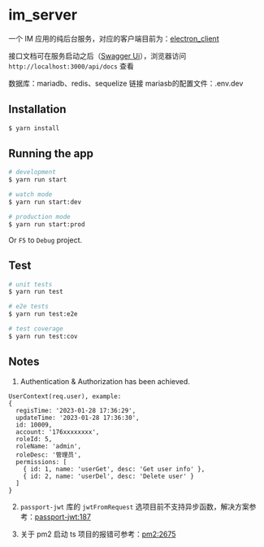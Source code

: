# im_server

一个 IM 应用的纯后台服务，对应的客户端目前为：[electron_client](https://github.com/1111mp/electron_client)

接口文档可在服务启动之后（[Swagger Ui](https://swagger.io/tools/swagger-ui/)），浏览器访问 `http://localhost:3000/api/docs` 查看

数据库：mariadb、redis、sequelize 链接 mariasb的配置文件：.env.dev

## Installation

```bash
$ yarn install
```

## Running the app

```bash
# development
$ yarn run start

# watch mode
$ yarn run start:dev

# production mode
$ yarn run start:prod
```

Or `F5` to `Debug` project.

## Test

```bash
# unit tests
$ yarn run test

# e2e tests
$ yarn run test:e2e

# test coverage
$ yarn run test:cov
```

## Notes

1. Authentication & Authorization has been achieved.

```
UserContext(req.user), example:
{
  regisTime: '2023-01-28 17:36:29',
  updateTime: '2023-01-28 17:36:30',
  id: 10009,
  account: '176xxxxxxxx',
  roleId: 5,
  roleName: 'admin',
  roleDesc: '管理员',
  permissions: [
    { id: 1, name: 'userGet', desc: 'Get user info' },
    { id: 2, name: 'userDel', desc: 'Delete user' }
  ]
}
```

2. `passport-jwt` 库的 `jwtFromRequest` 选项目前不支持异步函数，解决方案参考：[passport-jwt:187](https://github.com/mikenicholson/passport-jwt/pull/187)

3. 关于 pm2 启动 ts 项目的报错可参考：[pm2:2675](https://github.com/Unitech/pm2/issues/2675)
